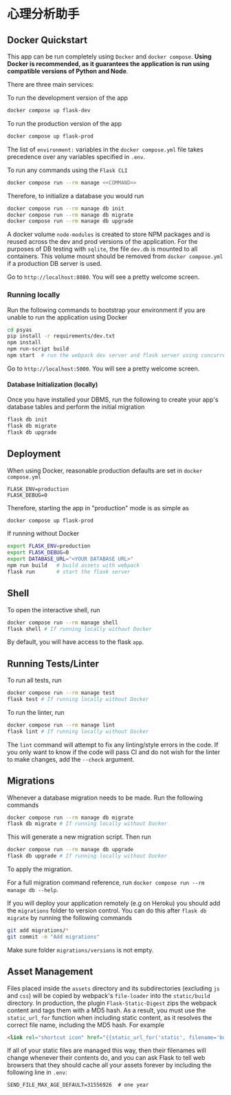 # 心理分析助手



## Docker Quickstart

This app can be run completely using `Docker` and `docker compose`. **Using Docker is recommended, as it guarantees the application is run using compatible versions of Python and Node**.

There are three main services:

To run the development version of the app

```bash
docker compose up flask-dev
```

To run the production version of the app

```bash
docker compose up flask-prod
```

The list of `environment:` variables in the `docker compose.yml` file takes precedence over any variables specified in `.env`.

To run any commands using the `Flask CLI`

```bash
docker compose run --rm manage <<COMMAND>>
```

Therefore, to initialize a database you would run

```bash
docker compose run --rm manage db init
docker compose run --rm manage db migrate
docker compose run --rm manage db upgrade
```

A docker volume `node-modules` is created to store NPM packages and is reused across the dev and prod versions of the application. For the purposes of DB testing with `sqlite`, the file `dev.db` is mounted to all containers. This volume mount should be removed from `docker compose.yml` if a production DB server is used.

Go to `http://localhost:8080`. You will see a pretty welcome screen.

### Running locally

Run the following commands to bootstrap your environment if you are unable to run the application using Docker

```bash
cd psyas
pip install -r requirements/dev.txt
npm install
npm run-script build
npm start  # run the webpack dev server and flask server using concurrently
```

Go to `http://localhost:5000`. You will see a pretty welcome screen.

#### Database Initialization (locally)

Once you have installed your DBMS, run the following to create your app's
database tables and perform the initial migration

```bash
flask db init
flask db migrate
flask db upgrade
```

## Deployment

When using Docker, reasonable production defaults are set in `docker compose.yml`

```text
FLASK_ENV=production
FLASK_DEBUG=0
```

Therefore, starting the app in "production" mode is as simple as

```bash
docker compose up flask-prod
```

If running without Docker

```bash
export FLASK_ENV=production
export FLASK_DEBUG=0
export DATABASE_URL="<YOUR DATABASE URL>"
npm run build   # build assets with webpack
flask run       # start the flask server
```

## Shell

To open the interactive shell, run

```bash
docker compose run --rm manage shell
flask shell # If running locally without Docker
```

By default, you will have access to the flask `app`.

## Running Tests/Linter

To run all tests, run

```bash
docker compose run --rm manage test
flask test # If running locally without Docker
```

To run the linter, run

```bash
docker compose run --rm manage lint
flask lint # If running locally without Docker
```

The `lint` command will attempt to fix any linting/style errors in the code. If you only want to know if the code will pass CI and do not wish for the linter to make changes, add the `--check` argument.

## Migrations

Whenever a database migration needs to be made. Run the following commands

```bash
docker compose run --rm manage db migrate
flask db migrate # If running locally without Docker
```

This will generate a new migration script. Then run

```bash
docker compose run --rm manage db upgrade
flask db upgrade # If running locally without Docker
```

To apply the migration.

For a full migration command reference, run `docker compose run --rm manage db --help`.

If you will deploy your application remotely (e.g on Heroku) you should add the `migrations` folder to version control.
You can do this after `flask db migrate` by running the following commands

```bash
git add migrations/*
git commit -m "Add migrations"
```

Make sure folder `migrations/versions` is not empty.

## Asset Management

Files placed inside the `assets` directory and its subdirectories
(excluding `js` and `css`) will be copied by webpack's
`file-loader` into the `static/build` directory. In production, the plugin
`Flask-Static-Digest` zips the webpack content and tags them with a MD5 hash.
As a result, you must use the `static_url_for` function when including static content,
as it resolves the correct file name, including the MD5 hash.
For example

```html
<link rel="shortcut icon" href="{{static_url_for('static', filename='build/favicon.ico') }}">
```

If all of your static files are managed this way, then their filenames will change whenever their
contents do, and you can ask Flask to tell web browsers that they
should cache all your assets forever by including the following line
in ``.env``:

```text
SEND_FILE_MAX_AGE_DEFAULT=31556926  # one year
```
